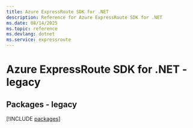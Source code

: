 ```yaml
---
title: Azure ExpressRoute SDK for .NET
description: Reference for Azure ExpressRoute SDK for .NET
ms.date: 08/14/2025
ms.topic: reference
ms.devlang: dotnet
ms.service: expressroute
---
```

# Azure ExpressRoute SDK for .NET - legacy
## Packages - legacy
[!INCLUDE [packages](expressroute-index.md)]